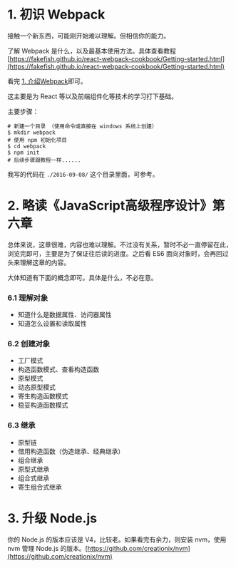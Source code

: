 # 1. 初识 Webpack

接触一个新东西，可能刚开始难以理解。但相信你的能力。

了解 Webpack 是什么，以及最基本使用方法。具体查看教程 [https://fakefish.github.io/react-webpack-cookbook/Getting-started.html](https://fakefish.github.io/react-webpack-cookbook/Getting-started.html)

看完 [1. 介绍Webpack](https://fakefish.github.io/react-webpack-cookbook/Getting-started.html)即可。

这主要是为 React 等以及前端组件化等技术的学习打下基础。

主要步骤：

```
# 新建一个目录 （使用命令或直接在 windows 系统上创建）
$ mkdir webpack
# 使用 npm 初始化项目
$ cd webpack
$ npm init
# 后续步骤跟教程一样......
```
我写的代码在 `./2016-09-08/` 这个目录里面，可参考。


# 2. 略读《JavaScript高级程序设计》第六章

总体来说，这章很难，内容也难以理解。不过没有关系，暂时不必一直停留在此，浏览完即可，主要是为了保证往后读的进度。之后看 ES6 面向对象时，会再回过头来理解这章的内容。

大体知道有下面的概念即可。具体是什么，不必在意。

### 6.1 理解对象

+ 知道什么是数据属性、访问器属性
+ 知道怎么设置和读取属性

### 6.2 创建对象

+ 工厂模式
+ 构造函数模式、查看构造函数
+ 原型模式
+ 动态原型模式
+ 寄生构造函数模式
+ 稳妥构造函数模式

### 6.3 继承

+ 原型链
+ 借用构造函数（伪造继承、经典继承）
+ 组合继承
+ 原型式继承
+ 组合式继承
+ 寄生组合式继承


# 3. 升级 Node.js

你的 Node.js 的版本应该是 V4，比较老。如果看完有余力，则安装 nvm，使用 nvm 管理 Node.js 的版本。[https://github.com/creationix/nvm](https://github.com/creationix/nvm)









